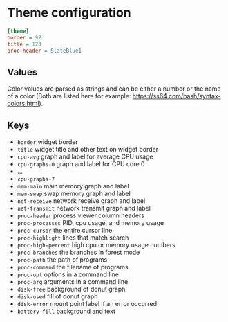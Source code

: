 # Theme configuration

```ini
[theme]
border = 92
title = 123
proc-header = SlateBlue1
```

## Values

Color values are parsed as strings and can be either a number or the name of a color (Both are listed here for example: https://ss64.com/bash/syntax-colors.html).

## Keys

- `border` widget border
- `title` widget title and other text on widget border
- `cpu-avg` graph and label for average CPU usage
- `cpu-graphs-0` graph and label for CPU core 0
- ...
- `cpu-graphs-7`
- `mem-main` main memory graph and label
- `mem-swap` swap memory graph and label
- `net-receive` network receive graph and label
- `net-transmit` network transmit graph and label
- `proc-header` process viewer column headers
- `proc-processes` PID, cpu usage, and memory usage
- `proc-cursor` the entire cursor line
- `proc-highlight` lines that match search
- `proc-high-percent` high cpu or memory usage numbers
- `proc-branches` the branches in forest mode
- `proc-path` the path of programs
- `proc-command` the filename of programs
- `proc-opt` options in a command line
- `proc-arg` arguments in a command line
- `disk-free` background of donut graph
- `disk-used` fill of donut graph
- `disk-error` mount point label if an error occurred
- `battery-fill` background and text


